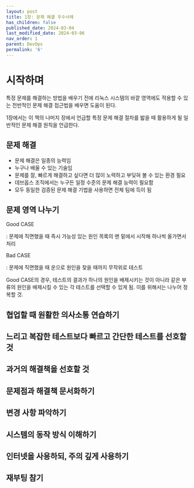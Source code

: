 ```yaml
---
layout: post
title: 1장: 문제 해결 우수사례
has_children: false
published_date: 2024-03-04
last_modified_date: 2024-03-06
nav_order: 1
parent: DevOps
permalink: '6'
---
```


# 시작하며


특정 문제를 해결하는 방법을 배우기 전에 리눅스 시스템의 바깥 영역에도 적용할 수 있는 전반적인 문제 해결 접근법을 배우면 도움이 된다. 


1장에서는 이 책의 나머지 장에서 언급할 특정 문제 해결 절차를 밟을 때 활용하게 될 일반적인 문제 해결 원칙을 언급한다. 


## 문제 해결

- 문제 해결은 일종의 능력임
- 누구나 배울 수 있는 기술임
- 문제를 잘, 빠르게 해결하고 싶다면 더 많이 노력하고 부딪혀 볼 수 있는 환경 필요
- 데브옵스 조직에서는 누구든 일정 수준의 문제 해결 능력이 필요함
- 모두 동일한 검증된 문제 해결 기법을 사용하면 전체 팀에 득이 됨

## 문제 영역 나누기


Good CASE


: 문제에 직면했을 때 즉시 가능성 있는 원인 목록의 맨 밑에서 시작해 하나씩 올가면서 처리


Bad CASE


: 문제에 직면했을 때 운으로 원인을 찾을 때까지 무작위로 테스트


Good CASE의 경우, 테스트의 결과가 하나의 원인을 배제시키는 것이 아니라 같은 부류의 원인을 배제시킬 수 있는 각 테스트를 선택할 수 있게 됨. 이를 위해서는 나누어 정복할 것.


## 협업할 때 원활한 의사소통 연습하기


## 느리고 복잡한 테스트보다 빠르고 간단한 테스트를 선호할 것


## 과거의 해결책을 선호할 것


## 문제점과 해결책 문서화하기


## 변경 사항 파악하기


## 시스템의 동작 방식 이해하기


## 인터넷을 사용하되, 주의 깊게 사용하기


## 재부팅 참기


